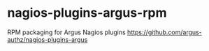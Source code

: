 nagios-plugins-argus-rpm
========================

RPM packaging for Argus Nagios plugins https://github.com/argus-authz/nagios-plugins-argus
